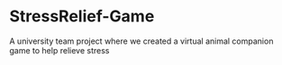 # StressRelief-Game
A university team project where we created a virtual animal companion game to help relieve stress
